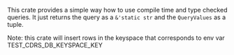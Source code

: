 This crate provides a simple way how to use compile time and type checked queries. 
It just returns the query as a `&'static str` and the `QueryValues` as a tuple.

Note: this crate will insert rows in the keyspace that corresponds to env var TEST_CDRS_DB_KEYSPACE_KEY